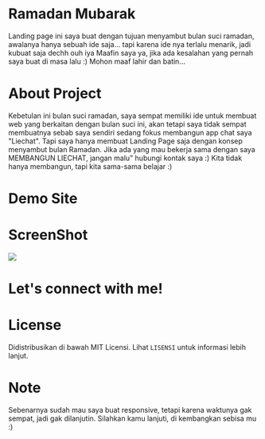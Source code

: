 # Ramadan Mubarak
Landing page ini saya buat dengan tujuan menyambut bulan suci ramadan, awalanya hanya sebuah ide saja... tapi karena ide nya terlalu menarik, jadi kubuat saja dechh
ouh iya Maafin saya ya, jika ada kesalahan yang pernah saya buat di masa lalu :) 
Mohon maaf lahir dan batin...

# About Project
Kebetulan ini bulan suci ramadan, saya sempat memiliki ide untuk membuat web yang berkaitan dengan bulan suci ini, akan tetapi saya tidak sempat membuatnya sebab saya sendiri sedang fokus membangun app chat saya "Liechat". Tapi saya hanya membuat Landing Page saja dengan konsep menyambut bulan Ramadan. Jika ada yang mau bekerja sama dengan saya MEMBANGUN LIECHAT, jangan malu" hubungi kontak saya :)
Kita tidak hanya membangun, tapi kita sama-sama belajar :)

# Demo Site
<a href=""></a>

# ScreenShot
<img src="https://c.top4top.io/p_1928ytob61.png">

# Let's connect with me!
<p>
    <a href="https://www.facebook.com/heyy.liff.56" target="_blank"></a>
    <a href="https://wa.me/6282113345886?text=Halo+Bang+Lief" target="_blank"></a>
</p>

# License
Didistribusikan di bawah MIT Licensi. Lihat `LISENSI` untuk informasi lebih lanjut.

# Note
Sebenarnya sudah mau saya buat responsive, tetapi karena waktunya gak sempat, jadi gak dilanjutin. Silahkan kamu lanjuti, di kembangkan sebisa mu :)